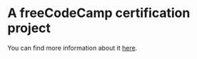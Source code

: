 # A freeCodeCamp certification project

You can find more information about it [here](https://www.freecodecamp.org/learn/2022/responsive-web-design/build-a-technical-documentation-page-project/build-a-technical-documentation-page).
